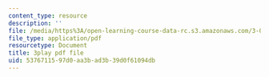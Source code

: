 ```yaml
---
content_type: resource
description: ''
file: /media/https%3A/open-learning-course-data-rc.s3.amazonaws.com/3-091sc-introduction-to-solid-state-chemistry-fall-2010/5376711597d0aa3bad3b39d0f61094db_malCa9kI7Ag.pdf
file_type: application/pdf
resourcetype: Document
title: 3play pdf file
uid: 53767115-97d0-aa3b-ad3b-39d0f61094db
---
```

